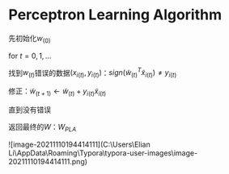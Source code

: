 # Perceptron Learning Algorithm

先初始化$w_{(0)}$

for $t=0,1,...$

找到$w_{(t)}$错误的数据$(x_{i(t)},y_{i(t)})$：$sign(\tilde{w}_{(t)}^T\tilde{x}_{i(t)})\neq y_{i(t)}$

修正：$\tilde{w}_{(t+1)}\leftarrow\tilde{w}_{(t)}+y_{i(t)}\tilde{x}_{i(t)}$

直到没有错误

返回最终的$W$：$W_{PLA}$

![image-20211110194414111](C:\Users\Elian Li\AppData\Roaming\Typora\typora-user-images\image-20211110194414111.png)